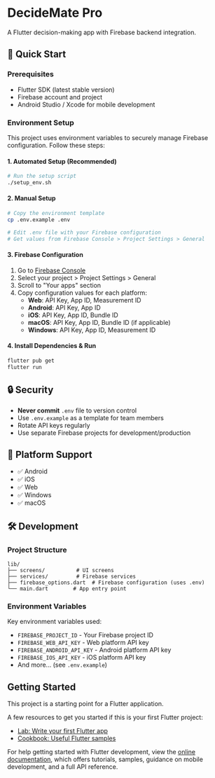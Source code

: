 # DecideMate Pro

A Flutter decision-making app with Firebase backend integration.

## 🚀 Quick Start

### Prerequisites
- Flutter SDK (latest stable version)
- Firebase account and project
- Android Studio / Xcode for mobile development

### Environment Setup

This project uses environment variables to securely manage Firebase configuration. Follow these steps:

#### 1. Automated Setup (Recommended)
```bash
# Run the setup script
./setup_env.sh
```

#### 2. Manual Setup
```bash
# Copy the environment template
cp .env.example .env

# Edit .env file with your Firebase configuration
# Get values from Firebase Console > Project Settings > General
```

#### 3. Firebase Configuration
1. Go to [Firebase Console](https://console.firebase.google.com)
2. Select your project > Project Settings > General
3. Scroll to "Your apps" section
4. Copy configuration values for each platform:
   - **Web**: API Key, App ID, Measurement ID
   - **Android**: API Key, App ID  
   - **iOS**: API Key, App ID, Bundle ID
   - **macOS**: API Key, App ID, Bundle ID (if applicable)
   - **Windows**: API Key, App ID, Measurement ID

#### 4. Install Dependencies & Run
```bash
flutter pub get
flutter run
```

## 🔒 Security

- **Never commit** `.env` file to version control
- Use `.env.example` as a template for team members
- Rotate API keys regularly
- Use separate Firebase projects for development/production

## 📱 Platform Support

- ✅ Android
- ✅ iOS  
- ✅ Web
- ✅ Windows
- ✅ macOS

## 🛠 Development

### Project Structure
```
lib/
├── screens/          # UI screens
├── services/         # Firebase services
├── firebase_options.dart  # Firebase configuration (uses .env)
└── main.dart        # App entry point
```

### Environment Variables
Key environment variables used:
- `FIREBASE_PROJECT_ID` - Your Firebase project ID
- `FIREBASE_WEB_API_KEY` - Web platform API key
- `FIREBASE_ANDROID_API_KEY` - Android platform API key  
- `FIREBASE_IOS_API_KEY` - iOS platform API key
- And more... (see `.env.example`)

## Getting Started

This project is a starting point for a Flutter application.

A few resources to get you started if this is your first Flutter project:

- [Lab: Write your first Flutter app](https://docs.flutter.dev/get-started/codelab)
- [Cookbook: Useful Flutter samples](https://docs.flutter.dev/cookbook)

For help getting started with Flutter development, view the
[online documentation](https://docs.flutter.dev/), which offers tutorials,
samples, guidance on mobile development, and a full API reference.
